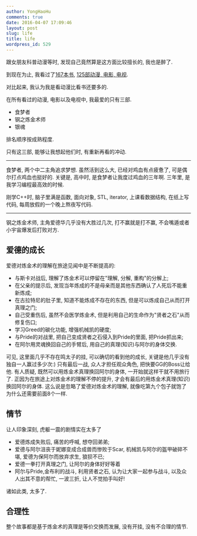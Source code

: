 ```yaml
---
author: YongHaoHu
comments: true
date: 2016-04-07 17:09:46
layout: post
slug: life
title: life
wordpress_id: 529
---
```


跟女朋友科普动漫等时, 发现自己竟然算是这方面比较擅长的, 我也是醉了.

到现在为止, 我看过了[167本书](https://book.douban.com/people/56688445/collect), [125部动漫, 电影, 电视](https://movie.douban.com/people/56688445/collect).

对比起来, 我认为我是看动漫比看书还要多的.

在所有看过的动漫, 电影以及电视中, 我最爱的只有三部.

* 食梦者
* 钢之炼金术师
* 银魂

排名顺序按成熟程度.

只有这三部, 能够让我想起他们时, 有重新再看的冲动.

---

食梦者, 两个中二主角追求梦想. 虽然活到这么大, 已经对鸡血有点疲惫了, 可是偶尔打点鸡血也挺好的.
关键是, 高中时, 是食梦者让我度过鸡血的三年啊. 三年里, 是我学习编程最高效的时候.

刚学C++时, 脑子里满是函数, 面向对象, STL, iterator, 上课看数据结构, 在纸上写代码, 每周放假的一个晚上熬夜写代码.

---

钢之炼金术师, 主角爱德华几乎没有大胜过几次, 打不赢就是打不赢, 不会嘴遁或者小宇宙爆发后打败对方.

## 爱德的成长

爱德对炼金术的理解在旅途见闻中是不断提高的:

* 与斯卡对战后, 理解了炼金术可以停留在"理解, 分解, 重构"的分解上;
* 在父亲的提示后, 发现当年炼成的不是母亲而是其他东西确认了人死后不能重新炼成;
* 在古拉特尼的肚子里, 知道不能炼成不存在的东西, 但是可以炼成自己从而打开真理之门;
* 自己受重伤后, 虽然不会医学炼金术, 但是利用自己的生命作为"贤者之石"从而修复伤口;
* 学习Greed的碳化功能, 增强机械凯的硬度;
* 与Pride的对战里, 把自己变成贤者之石侵入到Pride的里面, 把Pride抓出来;
* 在阿尔用灵魂换回自己的手臂后, 用自己的真理(知识)与阿尔的身体交换.

可见, 这里面几乎不存在鸣太子的挂, 可以确切的看到他的成长, 关键是他几乎没有独自一人赢过多少次:)
只有最后一战, 众人才担任观众角色, 把快要GG的Boss让给他.
有人质疑, 既然可以用炼金术真理换回阿尔的身体, 一开始就这样干就不用旅行了.
正因为在旅途上对炼金术的理解不停的提升, 才会有最后的用炼金术真理(知识)换回阿尔的身体. 这么说是忽略了爱德对炼金术的理解, 就像吃第九个包子就饱了为什么还需要前面8个一样.

## 情节

让人印象深刻, 虎躯一震的剧情实在太多了

* 爱德炼成失败后, 痛苦的呼喊, 想夺回弟弟;
* 爱德与阿尔沮丧于妮娜变成合成兽而惨败于Scar, 机械凯与阿尔的盔甲破碎不堪, 爱德为保阿尔而放弃求生, 狼狈不已;
* 爱德一拳打开真理之门, 让阿尔的身体好好等着
* 阿尔与Pride,金布利的战斗, 利用贤者之石, 认为让大家一起参与战斗, 以及众人出其不意的帮忙, 一波三折, 让人不觉拍手叫好!

诸如此类, 太多了.

## 合理性

整个故事都是基于炼金术的真理是等价交换而发展, 没有开挂, 没有不合理的情节.

